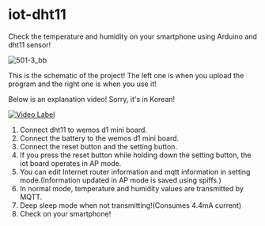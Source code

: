 # iot-dht11
Check the temperature and humidity on your smartphone using Arduino and dht11 sensor!

![501-3_bb](https://user-images.githubusercontent.com/106683637/175526014-8eba2bde-ac42-4c40-9297-b6ece700379a.jpg)

This is the schematic of the project! The left one is when you upload the program and the right one is when you use it!

Below is an explanation video! Sorry, it's in Korean!

[![Video Label](http://img.youtube.com/vi/ymv_vlTrJJE/0.jpg)](https://youtu.be/ymv_vlTrJJE)

1. Connect dht11 to wemos d1 mini board.
2. Connect the battery to the wemos d1 mini board.
3. Connect the reset button and the setting button.
4. If you press the reset button while holding down the setting button, the iot board operates in AP mode.
5. You can edit Internet router information and mqtt information in setting mode.(Information updated in AP mode is saved using spiffs.)
6. In normal mode, temperature and humidity values are transmitted by MQTT.
7. Deep sleep mode when not transmitting!(Consumes 4.4mA current)
8. Check on your smartphone!
